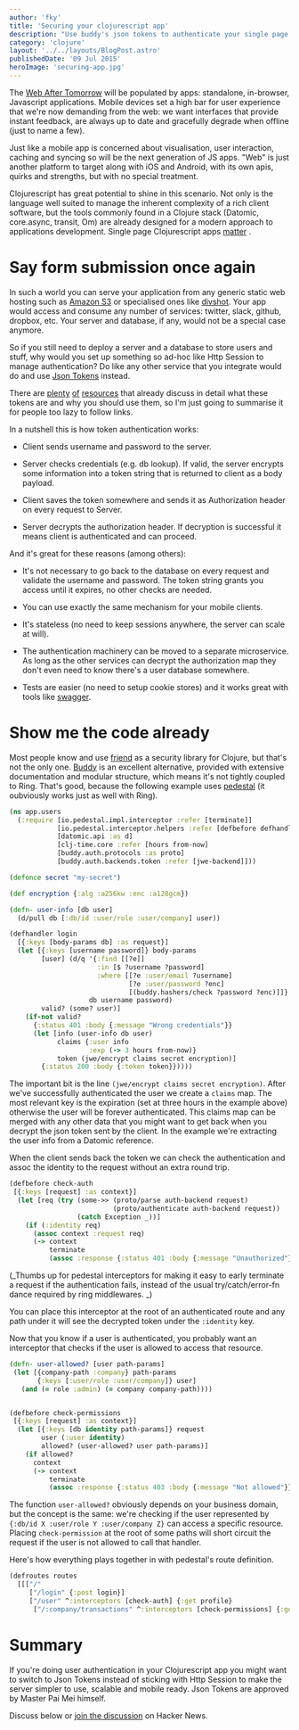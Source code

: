 ```yaml
---
author: 'fky'
title: 'Securing your clojurescript app'
description: "Use buddy's json tokens to authenticate your single page application"
category: 'clojure'
layout: '../../layouts/BlogPost.astro'
publishedDate: '09 Jul 2015'
heroImage: 'securing-app.jpg'
---
```


The [Web After Tomorrow](http://tonsky.me/blog/the-web-after-tomorrow/)
will be populated by apps: standalone, in-browser, Javascript
applications. Mobile devices set a high bar for user experience that
we're now demanding from the web: we want interfaces that provide
instant feedback, are always up to date and gracefully degrade when
offline (just to name a few).

Just like a mobile app is concerned about visualisation, user
interaction, caching and syncing so will be the next generation of JS
apps. \"Web\" is just another platform to target along with iOS and
Android, with its own apis, quirks and strengths, but with no special
treatment.

Clojurescript has great potential to shine in this scenario. Not only is
the language well suited to manage the inherent complexity of a rich
client software, but the tools commonly found in a Clojure stack
(Datomic, core.async, transit, Om) are already designed for a modern
approach to applications development. Single page Clojurescript apps
[matter](https://juxt.pro/blog/posts/why-clojurescript-matters.html) .

# Say form submission once again

In such a world you can serve your application from any generic static
web hosting such as [Amazon
S3](http://docs.aws.amazon.com/AmazonS3/latest/dev/WebsiteHosting.html)
or specialised ones like [divshot](https://divshot.com/). Your app would
access and consume any number of services: twitter, slack, github,
dropbox, etc. Your server and database, if any, would not be a special
case anymore.

So if you still need to deploy a server and a database to store users
and stuff, why would you set up something so ad-hoc like Http Session to
manage authentication? Do like any other service that you integrate
would do and use [Json Tokens](http://jwt.io/) instead.

There are [plenty](https://stormpath.com/blog/token-auth-spa/)
[of](https://auth0.com/blog/2014/01/27/ten-things-you-should-know-about-tokens-and-cookies/)
[resources](http://www.slideshare.net/derekperkins/authentication-cookies-vs-jwts-and-why-youre-doing-it-wrong)
that already discuss in detail what these tokens are and why you should
use them, so I'm just going to summarise it for people too lazy to
follow links.

In a nutshell this is how token authentication works:

- Client sends username and password to the server.

- Server checks credentials (e.g. db lookup). If valid, the server
  encrypts some information into a token string that is returned to
  client as a body payload.

- Client saves the token somewhere and sends it as Authorization
  header on every request to Server.

- Server decrypts the authorization header. If decryption is
  successful it means client is authenticated and can proceed.

And it's great for these reasons (among others):

- It's not necessary to go back to the database on every request and
  validate the username and password. The token string grants you
  access until it expires, no other checks are needed.

- You can use exactly the same mechanism for your mobile clients.

- It's stateless (no need to keep sessions anywhere, the server can
  scale at will).

- The authentication machinery can be moved to a separate
  microservice. As long as the other services can decrypt the
  authorization map they don't even need to know there's a user
  database somewhere.

- Tests are easier (no need to setup cookie stores) and it works great
  with tools like [swagger](http://petstore.swagger.io/).

# Show me the code already

Most people know and use [friend](https://github.com/cemerick/friend) as
a security library for Clojure, but that's not the only one.
[Buddy](https://github.com/funcool/buddy) is an excellent alternative,
provided with extensive documentation and modular structure, which means
it's not tightly coupled to Ring. That's good, because the following
example uses [pedestal](https://github.com/pedestal/pedestal) (it
oubviously works just as well with Ring).

```clj
(ns app.users
  (:require [io.pedestal.impl.interceptor :refer [terminate]]
            [io.pedestal.interceptor.helpers :refer [defbefore defhandler]]
            [datomic.api :as d]
            [clj-time.core :refer [hours from-now]
            [buddy.auth.protocols :as proto]
            [buddy.auth.backends.token :refer [jwe-backend]]))

(defonce secret "my-secret")

(def encryption {:alg :a256kw :enc :a128gcm})

(defn- user-info [db user]
  (d/pull db [:db/id :user/role :user/company] user))

(defhandler login
  [{:keys [body-params db] :as request}]
  (let [{:keys [username password]} body-params
        [user] (d/q '{:find [[?e]]
                      :in [$ ?username ?password]
                      :where [[?e :user/email ?username]
                              [?e :user/password ?enc]
                              [(buddy.hashers/check ?password ?enc)]]}
                    db username password)
        valid? (some? user)]
    (if-not valid?
      {:status 401 :body {:message "Wrong credentials"}}
      (let [info (user-info db user)
            claims {:user info
                    :exp (-> 3 hours from-now)}
            token (jwe/encrypt claims secret encryption)]
        {:status 200 :body {:token token}}))))
```

The important bit is the line `(jwe/encrypt claims secret encryption)`.
After we've successfully authenticated the user we create a `claims`
map. The most relevant key is the expiration (set at three hours in the
example above) otherwise the user will be forever authenticated. This
claims map can be merged with any other data that you might want to get
back when you decrypt the json token sent by the client. In the example
we're extracting the user info from a Datomic reference.

When the client sends back the token we can check the authentication and
assoc the identity to the request without an extra round trip.

```clj
(defbefore check-auth
 [{:keys [request] :as context}]
  (let [req (try (some->> (proto/parse auth-backend request)
                          (proto/authenticate auth-backend request))
                 (catch Exception _))]
    (if (:identity req)
      (assoc context :request req)
      (-> context
          terminate
          (assoc :response {:status 401 :body {:message "Unauthorized"}})))))
```

(\_Thumbs up for pedestal interceptors for making it easy to early
terminate a request if the authentication fails, instead of the usual
try/catch/error-fn dance required by ring middlewares. \_)

You can place this interceptor at the root of an authenticated route and
any path under it will see the decrypted token under the `:identity`
key.

Now that you know if a user is authenticated, you probably want an
interceptor that checks if the user is allowed to access that resource.

```clj
(defn- user-allowed? [user path-params]
 (let [{company-path :company} path-params
       {:keys [:user/role :user/company]} user]
   (and (= role :admin) (= company company-path))))


(defbefore check-permissions
 [{:keys [request] :as context}]
  (let [{:keys [db identity path-params]} request
        user (:user identity)
        allowed? (user-allowed? user path-params)]
    (if allowed?
      context
      (-> context
          terminate
          (assoc :response {:status 403 :body {:message "Not allowed"}})))))
```

The function `user-allowed?` obviously depends on your business domain,
but the concept is the same: we're checking if the user represented by
`{:db/id X :user/role Y :user/company Z}` can access a specific
resource. Placing `check-permission` at the root of some paths will
short circuit the request if the user is not allowed to call that
handler.

Here's how everything plays together in with pedestal's route
definition.

```clj
(defroutes routes
  [[["/"
     ["/login" {:post login}]
     ["/user" ^:interceptors [check-auth] {:get profile}
      ["/:company/transactions" ^:interceptors [check-permissions] {:get transactions}]]]]])
```

# Summary

If you're doing user authentication in your Clojurescript app you might
want to switch to Json Tokens instead of sticking with Http Session to
make the server simpler to use, scalable and mobile ready. Json Tokens
are approved by Master Pai Mei himself.

Discuss below or [join the
discussion](https://news.ycombinator.com/item?id=9857332) on Hacker
News.
